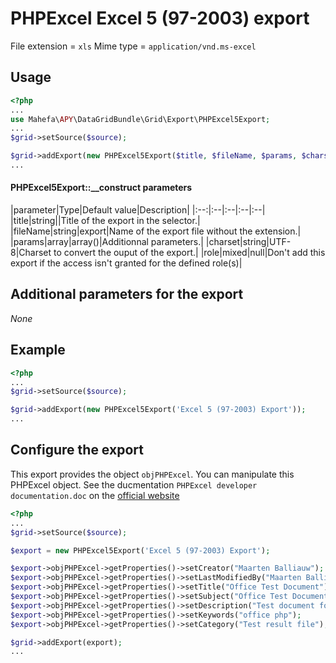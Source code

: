 PHPExcel Excel 5 (97-2003) export
=================================

File extension = `xls`
Mime type = `application/vnd.ms-excel`


## Usage
```php
<?php
...
use Mahefa\APY\DataGridBundle\Grid\Export\PHPExcel5Export;
...
$grid->setSource($source);

$grid->addExport(new PHPExcel5Export($title, $fileName, $params, $charset, $role));
...
```

#### PHPExcel5Export::__construct parameters

|parameter|Type|Default value|Description|
|:--:|:--|:--|:--|:--|
|title|string||Title of the export in the selector.|
|fileName|string|export|Name of the export file without the extension.|
|params|array|array()|Additionnal parameters.|
|charset|string|UTF-8|Charset to convert the ouput of the export.|
|role|mixed|null|Don't add this export if the access isn't granted for the defined role(s)|

## Additional parameters for the export

_None_

## Example

```php
<?php
...
$grid->setSource($source);

$grid->addExport(new PHPExcel5Export('Excel 5 (97-2003) Export'));
...
```

## Configure the export

This export provides the object `objPHPExcel`. You can manipulate this PHPExcel object.
See the ducmentation `PHPExcel developer documentation.doc` on the [official website](http://phpexcel.codeplex.com/)


```php
<?php
...
$grid->setSource($source);

$export = new PHPExcel5Export('Excel 5 (97-2003) Export');

$export->objPHPExcel->getProperties()->setCreator("Maarten Balliauw");
$export->objPHPExcel->getProperties()->setLastModifiedBy("Maarten Balliauw");
$export->objPHPExcel->getProperties()->setTitle("Office Test Document");
$export->objPHPExcel->getProperties()->setSubject("Office Test Document");
$export->objPHPExcel->getProperties()->setDescription("Test document for Office, generated using PHP classes.");
$export->objPHPExcel->getProperties()->setKeywords("office php");
$export->objPHPExcel->getProperties()->setCategory("Test result file");

$grid->addExport(export);
...
```
